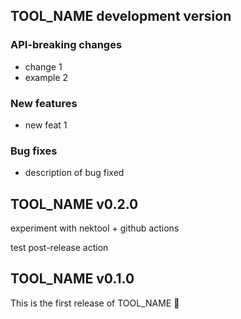 ## TOOL_NAME development version

### API-breaking changes

- change 1
- example 2

### New features

- new feat 1

### Bug fixes

- description of bug fixed

## TOOL_NAME v0.2.0

experiment with nektool + github actions

test post-release action

## TOOL_NAME v0.1.0

This is the first release of TOOL_NAME 🎉
